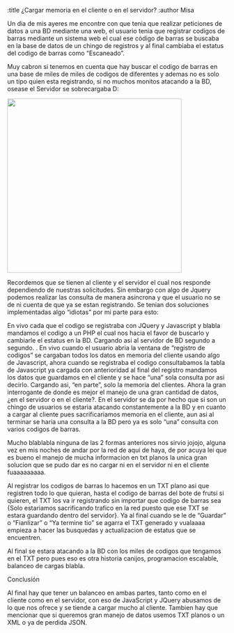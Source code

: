 :title ¿Cargar memoria en el cliente o en el servidor?
:author Misa

Un dia de mis ayeres me encontre con que tenia que realizar peticiones de datos a una BD mediante una web, el usuario tenia que registrar codigos de barras mediante un sistema web el cual ese código de barras se buscaba en la base de datos de un chingo de registros y al final cambiaba el estatus del codigo de barras como “Escaneado”.

Muy cabron si tenemos en cuenta que hay buscar el codigo de barras en una base de miles de miles de codigos de diferentes y ademas no es solo un tipo quien esta registrando, si no muchos monitos
atacando a la BD, osease el Servidor se sobrecargaba D:

<img class="center" src="/static/img/cliente-servidor-http.png" style="width:400px;"/>

Recordemos que se tienen al cliente y el servidor el cual nos responde dependiendo de nuestras solicitudes. Sin embargo con algo de Jquery podemos realizar las consulta de manera asincrona y que el usuario no se de ni cuenta de que ya se estan registrando. Se tenian dos soluciones implementadas algo “idiotas” por mi parte para esto:

En vivo cada que el codigo se registraba con JQuery y Javascript y blabla mandamos el codigo a un PHP el cual nos hacia el favor de buscarlo y cambiarle el estatus en la BD. Cargando asi al servidor de BD segundo a segundo.  .
En vivo cuando el usuario abria la ventana de “registro de codigos” se cargaban todos los datos en memoria del cliente usando algo de Javascript, ahora cuando se registraba el codigo consultabamos la tabla de Javascript ya cargada con anterioridad al final del registro mandamos los datos que guardamos en el cliente y se hace “una” sola consulta por asi decirlo. Cargando asi, “en parte”, solo la memoria del clientes. 
Ahora la gran interrogante de donde es mejor el manejo de una gran cantidad de datos, ¿en el servidor o en el cliente?. En el servidor se da por hecho que si son un chingo de usuarios se estaria atacando constantemente a la BD y en cuanto a cargar al cliente pues sacrificariamos memoria en el cliente, aun asi al terminar se haria una consulta a la BD pero ya es solo “una” consulta con varios codigos de barras.

Mucho blablabla ninguna de las 2 formas anteriores nos sirvio jojojo, alguna vez en mis noches de andar por la red de aqui de haya, de por acuya lei que es bueno el manejo de mucha informacion en txt planos la unica gran solucion que se pudo dar es no cargar ni en el servidor ni en el cliente  fuaaaaaaaaa.

Al registrar los codigos de barras lo hacemos en un TXT plano asi que registren todo lo que quieran, hasta el codigo de barras del bote de frutsi si quieren, el TXT los va ir registrando sin importar que codigo de barras sea {Solo estariamos sacrificando trafico en la red puesto que ese TXT se estara guardando dentro del servidor}. Ya al final cuando se le de “Guardar” o “Fianlizar” o “Ya termine tio” se agarra el TXT generado y vualaaaa empieza a hacer las busquedas y actualizacion de estatus que se encuentren.

Al final se estara atacando a la BD con los miles de codigos que tengamos en el TXT pero pues eso es otra historia canijos, programacion escalable, balanceo de cargas blabla.

Conclusión

Al final hay que tener un balanceo en ambas partes, tanto como en el cliente como en el servidor, con eso de JavaScript y JQuery abusamos de lo que nos ofrece y se tiende a cargar mucho al cliente. Tambien hay que mencionar que si queremos gran manejo de datos usemos TXT planos o un XML o ya de perdida JSON.
